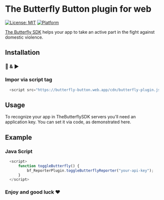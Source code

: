 # The Butterfly Button plugin for web

[![License: MIT](https://img.shields.io/badge/License-Apache-yellow.svg)](https://github.com/TheButterflySDK/Web/blob/main/LICENSE)
[![Platform](https://img.shields.io/badge/Platform-Web-white.svg)](https://github.com/TheButterflySDK/Web)

[The Butterfly SDK](https://github.com/TheButterflySDK/About/blob/main/README.md) helps your app to take an active part in the fight against domestic violence.

## Installation

### 🔌 & ▶️

### Impor via script tag


```javascript
  <script src="https://butterfly-button.web.app/cdn/butterfly-plugin.js"></script>
```

## Usage

To recognize your app in TheButterflySDK servers you'll need an application key. You can set it via code, as demonstrated here.

## Example

### Java Script

```javascript
  <script>
      function toggleButterfly() {
          bf_ReporterPlugin.toggleButterflyReporter("your-api-key");
      }
  </script>
```

### Enjoy and good luck ❤️
